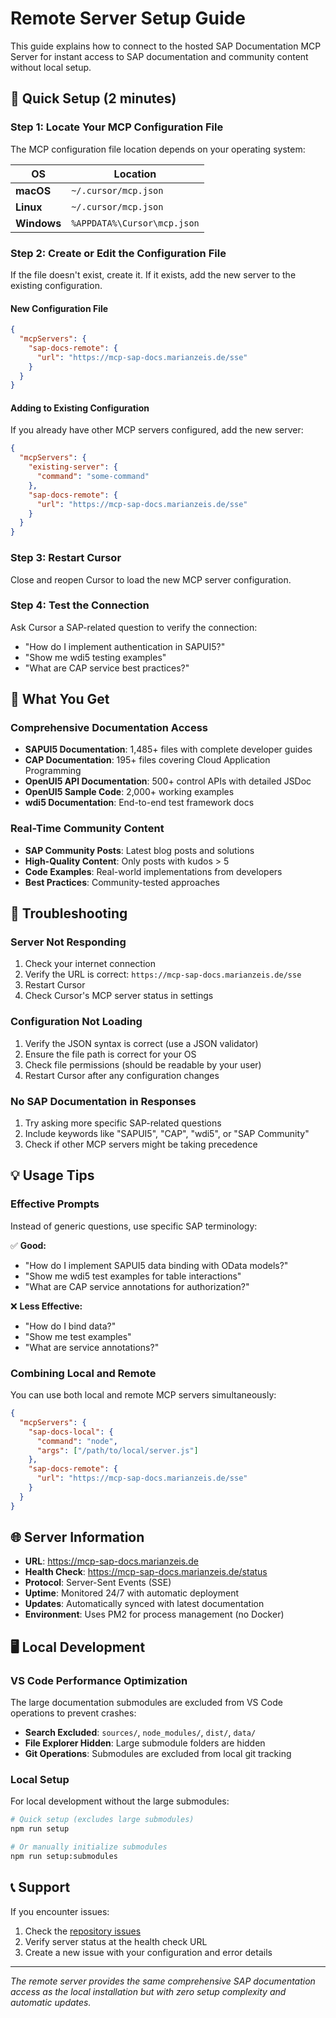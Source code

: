 # Remote Server Setup Guide

This guide explains how to connect to the hosted SAP Documentation MCP Server for instant access to SAP documentation and community content without local setup.

## 🚀 Quick Setup (2 minutes)

### Step 1: Locate Your MCP Configuration File

The MCP configuration file location depends on your operating system:

| OS | Location |
|---|---|
| **macOS** | `~/.cursor/mcp.json` |
| **Linux** | `~/.cursor/mcp.json` |
| **Windows** | `%APPDATA%\Cursor\mcp.json` |

### Step 2: Create or Edit the Configuration File

If the file doesn't exist, create it. If it exists, add the new server to the existing configuration.

#### New Configuration File
```json
{
  "mcpServers": {
    "sap-docs-remote": {
      "url": "https://mcp-sap-docs.marianzeis.de/sse"
    }
  }
}
```

#### Adding to Existing Configuration
If you already have other MCP servers configured, add the new server:

```json
{
  "mcpServers": {
    "existing-server": {
      "command": "some-command"
    },
    "sap-docs-remote": {
      "url": "https://mcp-sap-docs.marianzeis.de/sse"
    }
  }
}
```

### Step 3: Restart Cursor

Close and reopen Cursor to load the new MCP server configuration.

### Step 4: Test the Connection

Ask Cursor a SAP-related question to verify the connection:

- "How do I implement authentication in SAPUI5?"
- "Show me wdi5 testing examples"
- "What are CAP service best practices?"

## 🎯 What You Get

### Comprehensive Documentation Access
- **SAPUI5 Documentation**: 1,485+ files with complete developer guides
- **CAP Documentation**: 195+ files covering Cloud Application Programming
- **OpenUI5 API Documentation**: 500+ control APIs with detailed JSDoc
- **OpenUI5 Sample Code**: 2,000+ working examples
- **wdi5 Documentation**: End-to-end test framework docs

### Real-Time Community Content
- **SAP Community Posts**: Latest blog posts and solutions
- **High-Quality Content**: Only posts with kudos > 5
- **Code Examples**: Real-world implementations from developers
- **Best Practices**: Community-tested approaches

## 🔧 Troubleshooting

### Server Not Responding
1. Check your internet connection
2. Verify the URL is correct: `https://mcp-sap-docs.marianzeis.de/sse`
3. Restart Cursor
4. Check Cursor's MCP server status in settings

### Configuration Not Loading
1. Verify the JSON syntax is correct (use a JSON validator)
2. Ensure the file path is correct for your OS
3. Check file permissions (should be readable by your user)
4. Restart Cursor after any configuration changes

### No SAP Documentation in Responses
1. Try asking more specific SAP-related questions
2. Include keywords like "SAPUI5", "CAP", "wdi5", or "SAP Community"
3. Check if other MCP servers might be taking precedence

## 💡 Usage Tips

### Effective Prompts
Instead of generic questions, use specific SAP terminology:

✅ **Good:**
- "How do I implement SAPUI5 data binding with OData models?"
- "Show me wdi5 test examples for table interactions"
- "What are CAP service annotations for authorization?"

❌ **Less Effective:**
- "How do I bind data?"
- "Show me test examples"
- "What are service annotations?"

### Combining Local and Remote
You can use both local and remote MCP servers simultaneously:

```json
{
  "mcpServers": {
    "sap-docs-local": {
      "command": "node",
      "args": ["/path/to/local/server.js"]
    },
    "sap-docs-remote": {
      "url": "https://mcp-sap-docs.marianzeis.de/sse"
    }
  }
}
```

## 🌐 Server Information

- **URL**: https://mcp-sap-docs.marianzeis.de
- **Health Check**: https://mcp-sap-docs.marianzeis.de/status
- **Protocol**: Server-Sent Events (SSE)
- **Uptime**: Monitored 24/7 with automatic deployment
- **Updates**: Automatically synced with latest documentation
- **Environment**: Uses PM2 for process management (no Docker)

## 🖥️ Local Development

### VS Code Performance Optimization
The large documentation submodules are excluded from VS Code operations to prevent crashes:

- **Search Excluded**: `sources/`, `node_modules/`, `dist/`, `data/`
- **File Explorer Hidden**: Large submodule folders are hidden
- **Git Operations**: Submodules are excluded from local git tracking

### Local Setup
For local development without the large submodules:

```bash
# Quick setup (excludes large submodules)
npm run setup

# Or manually initialize submodules
npm run setup:submodules
```

## 📞 Support

If you encounter issues:

1. Check the [repository issues](https://github.com/marianfoo/mcp-sap-docs/issues)
2. Verify server status at the health check URL
3. Create a new issue with your configuration and error details

---

*The remote server provides the same comprehensive SAP documentation access as the local installation but with zero setup complexity and automatic updates.*